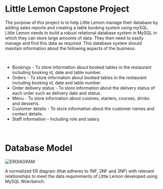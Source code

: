 # Little Lemon Capstone Project

The purpose of this project is to help Little Lemon manage their database by adding sales reports and creating a table booking system using mySQL.
Little Lemon needs to build a robust relational database system in MySQL in which they can store large amounts of data. 
They then need to easily manage and find this data as required. This database system should maintain information about the following aspects of the business:  

<br/>

* Bookings - To store information about booked tables in the restaurant including booking id, date and table number.
* Orders - To store information about booked tables in the restaurant including booking id, date and table number.
* Order delivery status - To store information about the delivery status of each order such as delivery date and status.
* Menu - To store information about cuisines, starters, courses, drinks and desserts.
* Customer details - To store information about the customer names and contact details.
* Staff information - Including role and salary.

<br/>

# Database Model

![ERDIAGRAM](https://github.com/mmkon095/db-capstone-project/blob/main/LittleLemonDM.png)

A normalized ER diagram (that adheres to 1NF, 2NF and 3NF) with relevant relationships to meet the data requirements of Little Lemon developed using MySQL Wokrbench.










